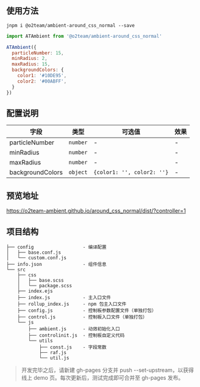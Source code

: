 ## 使用方法

```
jnpm i @o2team/ambient-around_css_normal --save
```

```javascript
import ATAmbient from '@o2team/ambient-around_css_normal'

ATAmbient({
  particleNumber: 15,
  minRadius: 2,
  maxRadius: 15,
  backgroundColors: {
    color1: '#10DE95',
    color2: '#00ABFF',
  }
})
```

## 配置说明

| 字段 | 类型 | 可选值 | 效果 |
|-|-|-|-|
| particleNumber | `number` | - | - |
| minRadius | `number` | - | - |
| maxRadius | `number` | - | - |
| backgroundColors | `object` | `{color1: '', color2: ''}` | - |

## 预览地址

https://o2team-ambient.github.io/around_css_normal/dist/?controller=1

## 项目结构

```
├── config                  - 编译配置
│   ├── base.conf.js
│   └── custom.conf.js
├── info.json               - 组件信息
└── src
    ├── css
    │   ├── base.scss
    │   └── package.scss
    ├── index.ejs
    ├── index.js            - 主入口文件
    ├── rollup_index.js     - npm 包主入口文件
    ├── config.js           - 控制板参数配置文件（单独打包）
    ├── control.js          - 控制板入口文件（单独打包）
    └── js
        ├── ambient.js      - 动效初始化入口
        ├── controlinit.js  - 控制板自定义代码
        └── utils
            ├── const.js    - 字段常数
            ├── raf.js
            └── util.js
```

> 开发完毕之后，请新建 gh-pages 分支并 push --set-upstream，以获得线上 demo 页。每次更新后，测试完成即可合并至 gh-pages 发布。